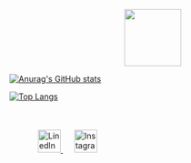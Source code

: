 

<!--
**deepchhatralia/deepchhatralia** is a ✨ _special_ ✨ repository because its `README.md` (this file) appears on your GitHub profile.

Here are some ideas to get you started:

- 🔭 I’m currently working on ...
- 🌱 I’m currently learning ...
- 👯 I’m looking to collaborate on ...
- 🤔 I’m looking for help with ...
- 💬 Ask me about ...
- 📫 How to reach me: ...
- 😄 Pronouns: ...
- ⚡ Fun fact: ...
-->

<p align="center">
<!--   <img src="https://cdn0.iconfinder.com/data/icons/fillicons-information-technology/1550/hello_world_code_web-256.png"/> -->
  <img width="100px" src="https://cdn0.iconfinder.com/data/icons/fillicons-information-technology/1550/hello_world_code_web-256.png" />
</p>

[![Anurag's GitHub stats](https://github-readme-stats.vercel.app/api?username=deepchhatralia&count_private=true&show_icons=true&theme=nightowl)](https://github.com/anuraghazra/github-readme-stats)


<!-- &layout=compact
  &layout=donut
 &layout=compact-vertical
&layout=pie
-->


[![Top Langs](https://github-readme-stats.vercel.app/api/top-langs/?username=deepchhatralia&size_weight=0.5&count_weight=0.5&layout=donut)](https://github.com/anuraghazra/github-readme-stats)

<!-- ![Snake animation](https://github.com/thepiyushmalhotra/thepiyushmalhotra/blob/output/github-contribution-grid-snake.svg) -->


<div style="margin: 50px;">
  <a style="margin-right: 20px;" href="https://www.linkedin.com/in/deep-chhatralia-077994176/">
    <img src="https://cdn1.iconfinder.com/data/icons/logotypes/32/circle-linkedin-512.png" alt="Linedln" width="40px" />  
  </a>

  <a href="https://www.instagram.com/deep_chhatralia/">
    <img src="https://cdn4.iconfinder.com/data/icons/picons-social/57/38-instagram-2-512.png" alt="Instagram" width="40px" />  
  </a>
</div>
